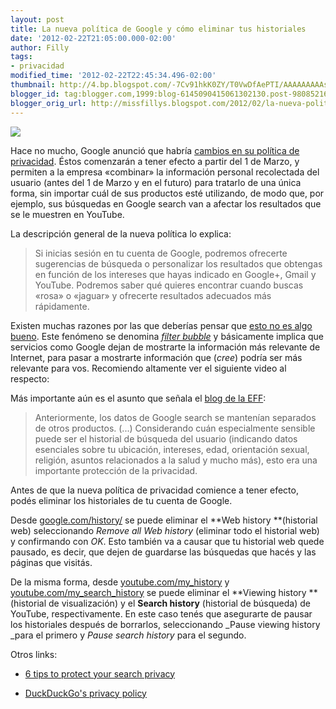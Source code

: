 ```yaml
---
layout: post
title: La nueva política de Google y cómo eliminar tus historiales
date: '2012-02-22T21:05:00.000-02:00'
author: Filly
tags:
- privacidad
modified_time: '2012-02-22T22:45:34.496-02:00'
thumbnail: http://4.bp.blogspot.com/-7Cv91hkK0ZY/T0VwDfAePTI/AAAAAAAAAsc/tsJ3EpWm8I0/s72-c/you.png
blogger_id: tag:blogger.com,1999:blog-6145090415061302130.post-980852167775631794
blogger_orig_url: http://missfillys.blogspot.com/2012/02/la-nueva-politica-de-google-y-como.html
---
```

[![](http://4.bp.blogspot.com/-7Cv91hkK0ZY/T0VwDfAePTI/AAAAAAAAAsc/tsJ3EpWm8I0/s1600/you.png)][0]

Hace no mucho, Google anunció que habría [cambios en su política de privacidad][1]. Éstos comenzarán a tener efecto a
partir del 1 de Marzo, y permiten a la empresa «combinar» la información personal recolectada del usuario (antes del 1
de Marzo y en el futuro) para tratarlo de una única forma, sin importar cuál de sus productos esté utilizando, de modo
que, por ejemplo, sus búsquedas en Google search van a afectar los resultados que se le muestren en YouTube.

La descripción general de la nueva política lo explica:  

> Si inicias sesión en tu cuenta de Google, podremos ofrecerte sugerencias de búsqueda o personalizar los resultados que
obtengas en función de los intereses que hayas indicado en Google+, Gmail y YouTube. Podremos saber qué quieres
encontrar cuando buscas «rosa» o «jaguar» y ofrecerte resultados adecuados más rápidamente.

Existen muchas razones por las que deberías pensar que [esto no es algo bueno][2]. Este fenómeno se denomina
[_filter bubble_][3] y básicamente implica que servicios como Google dejan de mostrarte la información más relevante de
Internet, para pasar a mostrarte información que (_cree_) podría ser más relevante para vos. Recomiendo altamente ver
el siguiente video al respecto:

Más importante aún es el asunto que señala el [blog de la EFF][4]:  

> Anteriormente, los datos de Google search se mantenían separados de otros productos. (...) Considerando cuán
especialmente sensible puede ser el historial de búsqueda del usuario (indicando datos esenciales sobre tu ubicación,
intereses, edad, orientación sexual, religión, asuntos relacionados a la salud y mucho más), esto era una importante
protección de la privacidad. 

Antes de que la nueva política de privacidad comience a tener efecto, podés eliminar los historiales de tu cuenta de
Google.

Desde [google.com/history/][5] se puede eliminar el **Web history **(historial web) seleccionando _Remove all Web
history_ (eliminar todo el historial web) y confirmando con _OK_. Esto también va a causar que tu historial web quede
pausado, es decir, que dejen de guardarse las búsquedas que hacés y las páginas que visitás.

De la misma forma, desde [youtube.com/my\_history][6] y [youtube.com/my\_search\_history][7] se puede eliminar el
**Viewing history **(historial de visualización) y el **Search history** (historial de búsqueda) de YouTube,
respectivamente. En este caso tenés que asegurarte de pausar los historiales después de borrarlos, seleccionando
_Pause viewing history _para el primero y _Pause search history_ para el segundo.  

Otros links:  

- [6 tips to protect your search privacy][8]  

- [DuckDuckGo's privacy policy][9]

[0]: http://4.bp.blogspot.com/-7Cv91hkK0ZY/T0VwDfAePTI/AAAAAAAAAsc/tsJ3EpWm8I0/s1600/you.png
[1]: https://www.google.com/intl/es/policies/
[2]: http://dontbubble.us/
[3]: https://en.wikipedia.org/wiki/Filter_bubble
[4]: https://www.eff.org/deeplinks/2012/02/what-actually-changed-google%27s-privacy-policy
[5]: http://www.google.com/history/
[6]: http://www.youtube.com/my_history
[7]: http://www.youtube.com/my_search_history
[8]: https://www.eff.org/wp/six-tips-protect-your-search-privacy
[9]: http://duckduckgo.com/privacy.html
